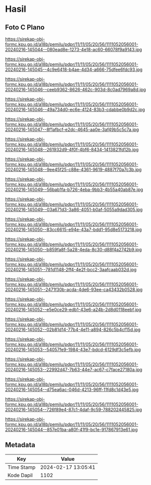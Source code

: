 # Hasil

## Foto C Plano

https://sirekap-obj-formc.kpu.go.id/a18b/pemilu/pdpr/11/11/05/20/56/1111052056001-20240216-145044--080ead8e-1273-4e18-ac60-66078f9a9143.jpg

https://sirekap-obj-formc.kpu.go.id/a18b/pemilu/pdpr/11/11/05/20/56/1111052056001-20240216-145045--4c9e6418-b4ae-4d34-a666-75dfee6fdc93.jpg

https://sirekap-obj-formc.kpu.go.id/a18b/pemilu/pdpr/11/11/05/20/56/1111052056001-20240216-145046--ceeb9362-8626-462c-903d-8c0ad7969a8d.jpg

https://sirekap-obj-formc.kpu.go.id/a18b/pemilu/pdpr/11/11/05/20/56/1111052056001-20240216-145046--49a734d0-ec6e-4124-83b3-cdabbe0b9d2c.jpg

https://sirekap-obj-formc.kpu.go.id/a18b/pemilu/pdpr/11/11/05/20/56/1111052056001-20240216-145047--8f1afbcf-e2dc-4645-aa0e-3af49b5c5c7a.jpg

https://sirekap-obj-formc.kpu.go.id/a18b/pemilu/pdpr/11/11/05/20/56/1111052056001-20240216-145048--261932d9-4f0f-4bf6-8434-1413821fd12b.jpg

https://sirekap-obj-formc.kpu.go.id/a18b/pemilu/pdpr/11/11/05/20/56/1111052056001-20240216-145048--9ee45f25-c88e-4361-9619-4887f70a7c3b.jpg

https://sirekap-obj-formc.kpu.go.id/a18b/pemilu/pdpr/11/11/05/20/56/1111052056001-20240216-145049--56bab1fa-b726-4eba-9bb3-4b55a40ab87e.jpg

https://sirekap-obj-formc.kpu.go.id/a18b/pemilu/pdpr/11/11/05/20/56/1111052056001-20240216-145049--03a671d3-3a86-4051-b0af-5055a9dad305.jpg

https://sirekap-obj-formc.kpu.go.id/a18b/pemilu/pdpr/11/11/05/20/56/1111052056001-20240216-145050--83cc6615-e94e-43a7-bdd1-95d8e5173218.jpg

https://sirekap-obj-formc.kpu.go.id/a18b/pemilu/pdpr/11/11/05/20/56/1111052056001-20240216-145050--b859fa8f-5a28-4eda-8c30-d88f4a2742b9.jpg

https://sirekap-obj-formc.kpu.go.id/a18b/pemilu/pdpr/11/11/05/20/56/1111052056001-20240216-145051--781d1148-2ff4-4e2f-bcc2-3aafcaab032d.jpg

https://sirekap-obj-formc.kpu.go.id/a18b/pemilu/pdpr/11/11/05/20/56/1111052056001-20240216-145051--2471f30b-acda-4de6-93ee-ca43432b0528.jpg

https://sirekap-obj-formc.kpu.go.id/a18b/pemilu/pdpr/11/11/05/20/56/1111052056001-20240216-145052--e5e0ce29-edb1-43e6-a24b-2d8d0118eebf.jpg

https://sirekap-obj-formc.kpu.go.id/a18b/pemilu/pdpr/11/11/05/20/56/1111052056001-20240216-145052--02b81d14-77b4-4e11-a894-826c5b4cf15d.jpg

https://sirekap-obj-formc.kpu.go.id/a18b/pemilu/pdpr/11/11/05/20/56/1111052056001-20240216-145053--54057fe9-1984-43e7-bdcd-6129df3c5efb.jpg

https://sirekap-obj-formc.kpu.go.id/a18b/pemilu/pdpr/11/11/05/20/56/1111052056001-20240216-145053--22992d47-7b63-44e7-ac67-c7face27180a.jpg

https://sirekap-obj-formc.kpu.go.id/a18b/pemilu/pdpr/11/11/05/20/56/1111052056001-20240216-145054--d75ea6ac-046d-4213-96ff-11fd8c1d43e5.jpg

https://sirekap-obj-formc.kpu.go.id/a18b/pemilu/pdpr/11/11/05/20/56/1111052056001-20240216-145054--726f89e4-87c1-4daf-9c59-788202445825.jpg

https://sirekap-obj-formc.kpu.go.id/a18b/pemilu/pdpr/11/11/05/20/56/1111052056001-20240216-145044--857e01ba-a80f-41f9-bc1e-917867913e61.jpg


## Metadata

| Key        | Value               |
| ---------- | ------------------- |
| Time Stamp | 2024-02-17 13:05:41 |
| Kode Dapil | 1102                |



